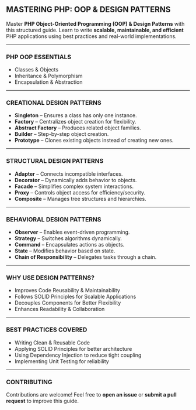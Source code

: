 ## MASTERING PHP: OOP & DESIGN PATTERNS  

Master **PHP Object-Oriented Programming (OOP) & Design Patterns** with this structured guide. Learn to write **scalable, maintainable, and efficient** PHP applications using best practices and real-world implementations.  

---

### PHP OOP ESSENTIALS  
- Classes & Objects  
- Inheritance & Polymorphism  
- Encapsulation & Abstraction  

---

### CREATIONAL DESIGN PATTERNS  
- **Singleton** – Ensures a class has only one instance.  
- **Factory** – Centralizes object creation for flexibility.  
- **Abstract Factory** – Produces related object families.  
- **Builder** – Step-by-step object creation.  
- **Prototype** – Clones existing objects instead of creating new ones.  

---

### STRUCTURAL DESIGN PATTERNS  
- **Adapter** – Connects incompatible interfaces.  
- **Decorator** – Dynamically adds behavior to objects.  
- **Facade** – Simplifies complex system interactions.  
- **Proxy** – Controls object access for efficiency/security.  
- **Composite** – Manages tree structures and hierarchies.  

---

### BEHAVIORAL DESIGN PATTERNS  
- **Observer** – Enables event-driven programming.  
- **Strategy** – Switches algorithms dynamically.  
- **Command** – Encapsulates actions as objects.  
- **State** – Modifies behavior based on state.  
- **Chain of Responsibility** – Delegates tasks through a chain.  

---

### WHY USE DESIGN PATTERNS?  
- Improves Code Reusability & Maintainability  
- Follows SOLID Principles for Scalable Applications  
- Decouples Components for Better Flexibility  
- Enhances Readability & Collaboration  

---

### BEST PRACTICES COVERED  
- Writing Clean & Reusable Code  
- Applying SOLID Principles for better architecture  
- Using Dependency Injection to reduce tight coupling  
- Implementing Unit Testing for reliability  

---

### CONTRIBUTING  
Contributions are welcome! Feel free to **open an issue** or **submit a pull request** to improve this guide.  
